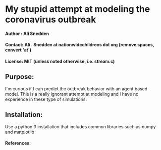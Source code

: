 # My stupid attempt at modeling the coronavirus outbreak
#### Author : Ali Snedden
#### Contact: Ali . Snedden at nationwidechildrens dot org (remove spaces, convert 'at')
#### License: MIT (unless noted otherwise, i.e. stream.c)
## Purpose:
I'm curious if I can predict the outbreak behavior with an agent based model. This is a really ignorant attempt at modeling and I have no experience in these type of simulations.

## Installation:
Use a python 3 installation that includes common libraries such as numpy and matplotlib


#### References:
